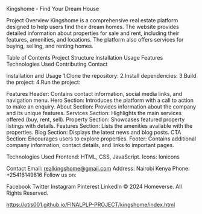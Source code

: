 Kingshome - Find Your Dream House


Project Overview
Kingshome is a comprehensive real estate platform designed to help users find their dream homes. The website provides detailed information about properties for sale and rent, including their features, amenities, and locations. The platform also offers services for buying, selling, and renting homes.

Table of Contents
Project Structure
Installation
Usage
Features
Technologies Used
Contributing
Contact

Installation and Usage
1.Clone the repository:
2.Install dependencies:
3.Build the project:
4.Run the project:


Features
Header: Contains contact information, social media links, and navigation menu.
Hero Section: Introduces the platform with a call to action to make an enquiry.
About Section: Provides information about the company and its unique features.
Services Section: Highlights the main services offered (buy, rent, sell).
Property Section: Showcases featured property listings with details.
Features Section: Lists the amenities available with the properties.
Blog Section: Displays the latest news and blog posts.
CTA Section: Encourages users to explore properties.
Footer: Contains additional company information, contact details, and links to important pages.


Technologies Used
Frontend: HTML, CSS, JavaScript.
Icons: Ionicons

Contact
Email: realkingshome@gmail.com
Address: Nairobi Kenya
Phone: +25416149816
Follow us on:

Facebook
Twitter
Instagram
Pinterest
LinkedIn
© 2024 Homeverse. All Rights Reserved.


 https://otis001.github.io/FINALPLP-PROJECT/kingshome/index.html